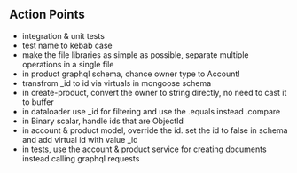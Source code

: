 ## Action Points
- integration & unit tests
- test name to kebab case
- make the file libraries as simple as possible, separate multiple operations in a single file
- in product graphql schema, chance owner type to Account!
- transfrom _id to id via virtuals in mongoose schema
- in create-product, convert the owner to string directly, no need to cast it to buffer
- in dataloader use _id for filtering and use the .equals instead .compare
- in Binary scalar, handle ids that are ObjectId
- in account & product model, override the id. set the id to false in schema and add virtual id with value _id
- in tests, use the account & product service for creating documents instead calling graphql requests